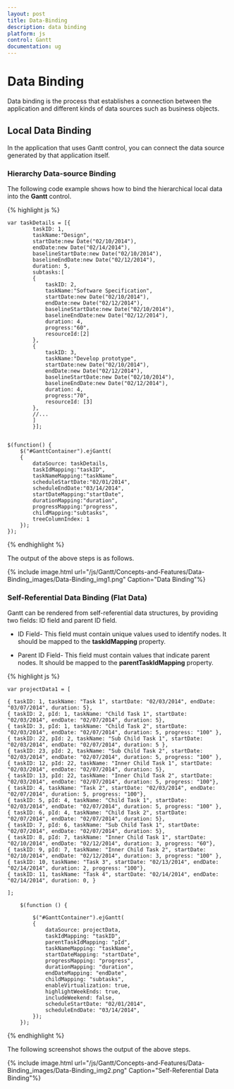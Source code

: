 ```yaml
---
layout: post
title: Data-Binding
description: data binding
platform: js
control: Gantt
documentation: ug
---
```


# Data Binding

Data binding is the process that establishes a connection between the application and different kinds of data sources such as business objects.

## Local Data Binding

In the application that uses Gantt control, you can connect the data source generated by that application itself.

### Hierarchy Data-source Binding

The following code example shows how to bind the hierarchical local data into the **Gantt** control.

{% highlight js %}

    var taskDetails = [{
            taskID: 1,
            taskName:"Design",
            startDate:new Date("02/10/2014"),
            endDate:new Date("02/14/2014"),
            baselineStartDate:new Date("02/10/2014"),
            baselineEndDate:new Date("02/12/2014"),
            duration: 5,
            subtasks:[
            { 
                taskID: 2,
                taskName:"Software Specification",
                startDate:new Date("02/10/2014"),
                endDate:new Date("02/12/2014"),
                baselineStartDate:new Date("02/10/2014"),
                baselineEndDate:new Date("02/12/2014"),
                duration: 4,
                progress:"60",
                resourceId:[2]
            },
            {
                taskID: 3,
                taskName:"Develop prototype",
                startDate:new Date("02/10/2014"),
                endDate:new Date("02/12/2014"), 
                baselineStartDate:new Date("02/10/2014"),
                baselineEndDate:new Date("02/12/2014"),
                duration: 4,
                progress:"70",
                resourceId: [3]
            },
            //...
            ]
            }];


    $(function() {
        $("#GanttContainer").ejGantt(
        {
            dataSource: taskDetails,
            taskIdMapping:"taskID",
            taskNameMapping:"taskName",
            scheduleStartDate:"02/01/2014",
            scheduleEndDate:"03/14/2014",
            startDateMapping:"startDate",
            durationMapping:"duration",
            progressMapping:"progress",
            childMapping:"subtasks",
            treeColumnIndex: 1
        });
    });


{% endhighlight %}



The output of the above steps is as follows.

{% include image.html url="/js/Gantt/Concepts-and-Features/Data-Binding_images/Data-Binding_img1.png" Caption="Data Binding"%}

### Self-Referential Data Binding (Flat Data)

Gantt can be rendered from self-referential data structures, by providing two fields: ID field and parent ID field.

* ID Field- This field must contain unique values used to identify nodes. It should be mapped to the **taskIdMapping** property.

* Parent ID Field- This field must contain values that indicate parent nodes.  It should be mapped to the **parentTaskIdMapping** property.



{% highlight js %}


    var projectData1 = [

    { taskID: 1, taskName: "Task 1", startDate: "02/03/2014", endDate: "03/07/2014", duration: 5},
    { taskID: 2, pId: 1, taskName: "Child Task 1", startDate: "02/03/2014", endDate: "02/07/2014", duration: 5},
    { taskID: 3, pId: 1, taskName: "Child Task 2", startDate: "02/03/2014", endDate: "02/07/2014", duration: 5, progress: "100" },
    { taskID: 22, pId: 2, taskName: "Sub Child Task 1", startDate: "02/03/2014", endDate: "02/07/2014", duration: 5 },
    { taskID: 23, pId: 2, taskName: "Sub Child Task 2", startDate: "02/03/2014", endDate: "02/07/2014", duration: 5, progress: "100" },
    { taskID: 12, pId: 22, taskName: "Inner Child Task 1", startDate: "02/03/2014", endDate: "02/07/2014", duration: 5},
    { taskID: 13, pId: 22, taskName: "Inner Child Task 2", startDate: "02/03/2014", endDate: "02/07/2014", duration: 5, progress: "100"},
    { taskID: 4, taskName: "Task 2", startDate: "02/03/2014", endDate: "02/07/2014", duration: 5, progress: "100"},
    { taskID: 5, pId: 4, taskName: "Child Task 1", startDate: "02/03/2014", endDate: "02/07/2014", duration: 5, progress: "100" },
    { taskID: 6, pId: 4, taskName: "Child Task 2", startDate: "02/07/2014", endDate: "02/07/2014", duration: 5},
    { taskID: 7, pId: 6, taskName: "Sub Child Task 1", startDate: "02/07/2014", endDate: "02/07/2014", duration: 5},
    { taskID: 8, pId: 7, taskName: "Inner Child Task 1", startDate: "02/10/2014", endDate: "02/12/2014", duration: 3, progress: "60"},
    { taskID: 9, pId: 7, taskName: "Inner Child Task 2", startDate: "02/10/2014", endDate: "02/12/2014", duration: 3, progress: "100" },
    { taskID: 10, taskName: "Task 3", startDate: "02/13/2014", endDate: "02/14/2014", duration: 2, progress: "100"},
    { taskID: 11, taskName: "Task 4", startDate: "02/14/2014", endDate: "02/14/2014", duration: 0, }

    ];

        $(function () {

            $("#GanttContainer").ejGantt(
            {
                dataSource: projectData,
                taskIdMapping: "taskID",
                parentTaskIdMapping: "pId",
                taskNameMapping: "taskName",
                startDateMapping: "startDate",
                progressMapping: "progress",
                durationMapping: "duration",
                endDateMapping: "endDate",
                childMapping: "subtasks",
                enableVirtualization: true,
                highlightWeekEnds: true,
                includeWeekend: false,
                scheduleStartDate: "02/01/2014",
                scheduleEndDate: "03/14/2014",
            });
        });


{% endhighlight %}



The following screenshot shows the output of the above steps.

{% include image.html url="/js/Gantt/Concepts-and-Features/Data-Binding_images/Data-Binding_img2.png" Caption="Self-Referential Data Binding"%}

